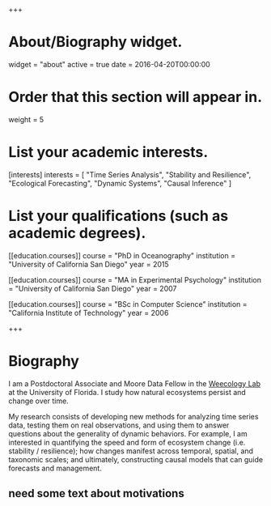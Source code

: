 +++
# About/Biography widget.
widget = "about"
active = true
date = 2016-04-20T00:00:00

# Order that this section will appear in.
weight = 5

# List your academic interests.
[interests]
  interests = [
    "Time Series Analysis",
    "Stability and Resilience", 
    "Ecological Forecasting",
    "Dynamic Systems", 
    "Causal Inference"
  ]

# List your qualifications (such as academic degrees).
[[education.courses]]
  course = "PhD in Oceanography"
  institution = "University of California San Diego"
  year = 2015

[[education.courses]]
  course = "MA in Experimental Psychology"
  institution = "University of California San Diego"
  year = 2007

[[education.courses]]
  course = "BSc in Computer Science"
  institution = "California Institute of Technology"
  year = 2006
 
+++

# Biography

I am a Postdoctoral Associate and Moore Data Fellow in the [Weecology Lab](weecology.org) at the University of Florida. I study how natural ecosystems persist and change over time.

My research consists of developing new methods for analyzing time series data, testing them on real observations, and using them to answer questions about the generality of dynamic behaviors. For example, I am interested in quantifying the speed and form of ecosystem change (i.e. stability / resilience); how changes manifest across temporal, spatial, and taxonomic scales; and ultimately, constructing causal models that can guide forecasts and management.

## need some text about motivations